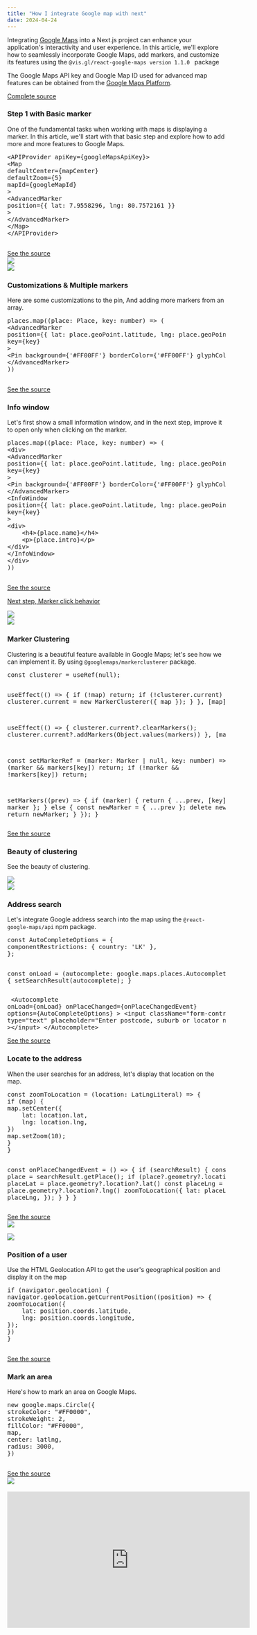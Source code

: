 ```yaml
---
title: "How I integrate Google map with next"
date: 2024-04-24
---
```

<div class="container">
<div class="row">
    <div class="col-sm-12">
        <div class="row">
            <div class="col-sm-12">
                <p>
                    <p>
                        Integrating <a href="https://mapsplatform.google.com/">Google Maps</a> into a Next.js project can enhance your application's interactivity and user experience. In this article, we'll explore how to seamlessly incorporate Google Maps, add markers, 
                        and customize its features using the <code>@vis.gl/react-google-maps version 1.1.0 </code> package
                    </p>
                    <p>The Google Maps API key and Google Map ID used for advanced map features can be obtained from the <a href="https://mapsplatform.google.com/">Google Maps Platform</a>.</p>
                    <a
                    href="https://github.com/sankalpaa/GoogleMapNextjs">Complete source</a>                            
                </p>
            </div>
        </div>
    </div>
</div>
<div class="row center">
    <div class="col-sm-6 leaf right">
        <div class="row">
            <div class="col-sm-12">
                <h3 class="leaf-head">Step 1 with Basic marker</h3>
            </div>
        </div>
        <div class="row">
            <div class="col-sm-12">
                <p>
                    One of the fundamental tasks when working with maps is displaying a marker. In this article,
                    we'll start with that basic step and explore how to add more and more features to Google
                    Maps. 
                </p>
                <pre>
&lt;APIProvider apiKey={googleMapsApiKey}&gt;
&lt;Map
defaultCenter={mapCenter}
defaultZoom={5}
mapId={googleMapId}
&gt;
&lt;AdvancedMarker
position={{ lat: 7.9558296, lng: 80.7572161 }}
&gt;
&lt;/AdvancedMarker&gt;
&lt;/Map&gt;
&lt;/APIProvider&gt;
                </pre>
                <a
                    href="https://github.com/sankalpaa/GoogleMapNextjs/tree/e0a997394589ae4662d064bddff28737d62d2efa">See
                    the source</a>
            </div>
        </div>
    </div>
    <div class="col-sm-6">
        <div class="row image-row">
            <div class="col-md-12 image-div">
                <img class="img" src="../assets/2024-07/google-map-basic-marker.PNG" />
            </div>
        </div>
    </div>
</div>
<div class="row center">
    <div class="col-sm-6">
        <div class="row image-row">
            <div class="col-sm-12 image-div">
                <img class="img" src="../assets/2024-07/google-map-multiple-markers.PNG" />
            </div>
        </div>
    </div>
    <div class="col-sm-6 leaf left">
        <div class="row">
            <div class="col-sm-12">
                <h3 class="leaf-head">Customizations & Multiple markers</h3>
            </div>
        </div>
        <div class="row">
            <div class="col-sm-12">
                <p>Here are some customizations to the pin, And adding more markers from an array.
                </p>
                <pre>
places.map((place: Place, key: number) =&gt; (
&lt;AdvancedMarker
position={{ lat: place.geoPoint.latitude, lng: place.geoPoint.longitude }}
key={key}
&gt;
&lt;Pin background={'#FF00FF'} borderColor={'#FF00FF'} glyphColor={'#FFFFFF'}&gt;&lt;/Pin&gt;
&lt;/AdvancedMarker&gt;
))     
                </pre>
                <a
                    href="https://github.com/sankalpaa/GoogleMapNextjs/tree/fcb7d7308cd707c38d22e76e93ffd65432eaba43">See
                    the source</a>
            </div>
        </div>
    </div>
</div>
<div class="row center">
    <div class="col-sm-6 leaf right">
        <div class="row">
            <div class="col-sm-12">
                <h3 class="leaf-head">Info window</h3>
            </div>
        </div>
        <div class="row">
            <div class="col-sm-12">
                <p>Let's first show a small information window, and in the next step, improve it to open only
                    when clicking on the marker.
                </p>
                <pre>
places.map((place: Place, key: number) =&gt; (
&lt;div&gt;
&lt;AdvancedMarker
position={{ lat: place.geoPoint.latitude, lng: place.geoPoint.longitude }}
key={key}
&gt;
&lt;Pin background={'#FF00FF'} borderColor={'#FF00FF'} glyphColor={'#FFFFFF'}&gt;&lt;/Pin&gt;
&lt;/AdvancedMarker&gt;
&lt;InfoWindow
position={{ lat: place.geoPoint.latitude, lng: place.geoPoint.longitude }}
key={key}
&gt;
&lt;div&gt;
    &lt;h4&gt;{place.name}&lt;/h4&gt;
    &lt;p&gt;{place.intro}&lt;/p&gt;
&lt;/div&gt;
&lt;/InfoWindow&gt;
&lt;/div&gt;
))
                </pre>
                <p><a
                        href="https://github.com/sankalpaa/GoogleMapNextjs/tree/99ea2acf2d6fae7741505527d4d8fdb58dbcd8de">See
                        the source</a></p>
                <p><a
                        href="https://github.com/sankalpaa/GoogleMapNextjs/tree/1d38a2135dc17753980f61d5fd69c6fa219e342c">Next
                        step, Marker click behavior</a></p>
            </div>
        </div>
    </div>
    <div class="col-sm-6">
        <div class="row image-row">
            <div class="col-sm-12 image-div">
                <img class="img" src="../assets/2024-07/google-map-marker-info-window.PNG" />
            </div>
        </div>
    </div>
</div>
<!-- <div class="row center">
    <div class="col-sm-6  leaf right">
        <div class="row">
            <div class="col-sm-12">
                <h3 class="leaf-head">More markers</h3>
            </div>
        </div>
        <div class="row">
            <div class="col-sm-12">
                <p>Adding more markers to next step
                </p>
                <a href="https://www.w3schools.com/bootstrap/bootstrap_get_started.asp">See the source</a>
            </div>
        </div>
    </div>
    <div class="col-sm-6">
        <div class="row">
            <div class="col-sm-12">
                <img class="img" src="../assets/2024-07/google-map-more markers.PNG" />
            </div>
        </div>
    </div>
</div> -->
<div class="row center">
    <div class="col-sm-6">
        <div class="row image-row">
            <div class="col-sm-12 image-div">
                <img class="img" src="../assets/2024-07/google-map-Cluster.PNG" />
            </div>
        </div>
    </div>
    <div class="col-sm-6 leaf left">
        <div class="row">
            <div class="col-sm-12">
                <h3 class="leaf-head">Marker Clustering</h3>
            </div>
        </div>
        <div class="row">
            <div class="col-sm-12">
                <p>Clustering is a beautiful feature available in Google Maps; let's see how we can implement
                    it. By using <code>@googlemaps/markerclusterer</code> package.
                </p>
                <pre>
const clusterer = useRef<MarkerClusterer | null>(null);

useEffect(() => {
if (!map) return;
if (!clusterer.current) {
    clusterer.current = new MarkerClusterer({ map });
}
}, [map])

useEffect(() => {
clusterer.current?.clearMarkers();
clusterer.current?.addMarkers(Object.values(markers))
}, [markers])

const setMarkerRef = (marker: Marker | null, key: number) => {
if (marker && markers[key]) return;
if (!marker && !markers[key]) return;

setMarkers((prev) => {
    if (marker) {
        return { ...prev, [key]: marker };
    } else {
        const newMarker = { ...prev };
        delete newMarker[key];
        return newMarker;
    }
});
}
                </pre>
                <p><a
                        href="https://github.com/sankalpaa/GoogleMapNextjs/tree/9eb57a9f3bd7a314e410af6d048b08b0ba3a1805">See
                        the source</a></p>
            </div>
        </div>
    </div>
</div>
<div class="row center">
    <div class="col-sm-6  leaf right">
        <div class="row">
            <div class="col-sm-12">
                <h3 class="leaf-head">Beauty of clustering</h3>
            </div>
        </div>
        <div class="row">
            <div class="col-sm-12">
                <p>See the beauty of clustering.
            </div>
        </div>
    </div>
    <div class="col-sm-6">
        <div class="row image-row">
            <div class="col-sm-12 image-div">
                <img class="img" style="max-height: 300px;" src="../assets/2024-07/google-map-Cluster-markers.PNG" />
            </div>
        </div>
    </div>
</div>
<div class="row center">
    <div class="col-sm-6">
        <div class="row image-row">
            <div class="col-sm-12 image-div">
                <img class="img" src="../assets/2024-07/google-map-autocomplete-address.PNG" />
            </div>
        </div>
    </div>
    <div class="col-sm-6 leaf left">
        <div class="row">
            <div class="col-sm-12">
                <h3 class="leaf-head">Address search</h3>
            </div>
        </div>
        <div class="row">
            <div class="col-sm-12">
                <p>Let's integrate Google address search into the map using the <code>@react-google-maps/api</code> npm package.
                </p>
                <pre>
const AutoCompleteOptions = {
componentRestrictions: { country: 'LK' },
};

const onLoad = (autocomplete: google.maps.places.Autocomplete) => {
setSearchResult(autocomplete);
}
                </pre>
                <pre>
&lt;Autocomplete
onLoad={onLoad}
onPlaceChanged={onPlaceChangedEvent}
options={AutoCompleteOptions}
&gt;
&lt;input
className="form-control"
type="text"
placeholder="Enter postcode, suburb or locator name"
&gt;&lt;/input&gt;
&lt;/Autocomplete&gt;
                </pre>
                <p><a href="https://github.com/sankalpaa/GoogleMapNextjs/tree/788c2f2bcef065fb5daf9a3c4526d761cdc71d5b">See the source</a></p>
            </div>
        </div>
    </div>
</div>
<div class="row center">
    <div class="col-sm-6  leaf right">
        <div class="row">
            <div class="col-sm-12">
                <h3 class="leaf-head">Locate to the address</h3>
            </div>
        </div>
        <div class="row">
            <div class="col-sm-12">
                <p>When the user searches for an address, let's display that location on the map.
                </p>
                <pre>
const zoomToLocation = (location: LatLngLiteral) => {
if (map) {
map.setCenter({
    lat: location.lat,
    lng: location.lng,
})
map.setZoom(10);
}
}

const onPlaceChangedEvent = () => {
if (searchResult) {
const place = searchResult.getPlace();
if (place?.geometry?.location) {
    const placeLat = place.geometry?.location?.lat()
    const placeLng = place.geometry?.location?.lng()
    zoomToLocation({
        lat: placeLat,
        lng: placeLng,
    });
}
}
}
                </pre>
                <a href="https://github.com/sankalpaa/GoogleMapNextjs/commit/2498017ae92416ebb214951b2fc47d95197f892a">See the source</a>
            </div>
        </div>
    </div>
    <div class="col-sm-6">
        <div class="row image-row">
            <div class="col-sm-12 image-div">
                <img class="img" src="../assets/2024-07/google-map-center-zoom-location.PNG" />
            </div>
        </div>
    </div>
</div>
<div class="row center">
    <div class="col-sm-6">
        <div class="row image-row">
            <div class="col-sm-12 image-div">
                <img class="img" src="../assets/2024-07/google-map-read-user-location.PNG" />
            </div>
        </div>
    </div>
    <div class="col-sm-6 leaf left">
        <div class="row">
            <div class="col-sm-12">
                <h3 class="leaf-head">Position of a user</h3>
            </div>
        </div>
        <div class="row">
            <div class="col-sm-12">
                <p>Use the HTML Geolocation API to get the user's geographical position and display it on the map
                </p>
                <pre>
if (navigator.geolocation) {
navigator.geolocation.getCurrentPosition((position) => {
zoomToLocation({
    lat: position.coords.latitude,
    lng: position.coords.longitude,
});
})
}
                </pre>
                <a href="https://github.com/sankalpaa/GoogleMapNextjs/commit/2498017ae92416ebb214951b2fc47d95197f892a">See the source</a>
            </div>
        </div>
    </div>
</div>
<div class="row center">
    <div class="col-sm-6  leaf right">
        <div class="row">
            <div class="col-sm-12">
                <h3 class="leaf-head">Mark an area</h3>
            </div>
        </div>
        <div class="row">
            <div class="col-sm-12">
                <p>Here's how to mark an area on Google Maps.
                </p>
                <pre>
new google.maps.Circle({
strokeColor: "#FF0000",
strokeWeight: 2,
fillColor: "#FF0000",
map,
center: latlng,
radius: 3000,
})
                </pre>
                <a href="https://github.com/sankalpaa/GoogleMapNextjs/tree/0890b1fa2ffb4f7a7a6880dc89e5bddee5ecb015">See the source</a>
            </div>
        </div>
    </div>
    <div class="col-sm-6">
        <div class="row image-row">
            <div class="col-sm-12 image-div">
                <img class="img" src="../assets/2024-07/google-map-mark-area-with-circle.PNG" />
            </div>
        </div>
    </div>
</div>
<div class="row center">
    <div class="col-sm-12">
        <div class="row">
            <div class="col-sm-6">
                <div class="row">
                    &nbsp;
                </div>
            </div>
        </div>
        <div class="row">
            <div class="col-sm-12">
                <div class="col-md-12 center">
                    <iframe width="560" height="315"
                        src="https://www.youtube.com/embed/N5lGfiGzvV0?si=NXWeqavcBiZhdl2u"
                        title="YouTube video player" frameborder="0"
                        allow="accelerometer; autoplay; clipboard-write; encrypted-media; gyroscope; picture-in-picture; web-share"
                        referrerpolicy="strict-origin-when-cross-origin" allowfullscreen></iframe>
                </div>
            </div>
        </div>
    </div>
</div>
</div>
